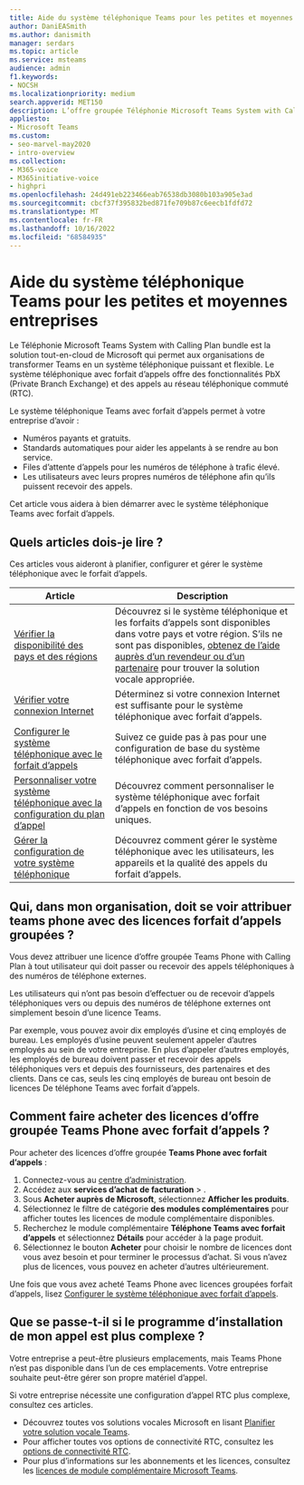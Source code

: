 ```yaml
---
title: Aide du système téléphonique Teams pour les petites et moyennes entreprises
author: DaniEASmith
ms.author: danismith
manager: serdars
ms.topic: article
ms.service: msteams
audience: admin
f1.keywords:
- NOCSH
ms.localizationpriority: medium
search.appverid: MET150
description: L’offre groupée Téléphonie Microsoft Teams System with Calling Plan est une option peu coûteuse pour l’appel vocal, ce qui permet aux petites et moyennes entreprises de mieux communiquer.
appliesto:
- Microsoft Teams
ms.custom:
- seo-marvel-may2020
- intro-overview
ms.collection:
- M365-voice
- M365initiative-voice
- highpri
ms.openlocfilehash: 24d491eb223466eab76538db3080b103a905e3ad
ms.sourcegitcommit: cbcf37f395832bed871fe709b87c6eecb1fdfd72
ms.translationtype: MT
ms.contentlocale: fr-FR
ms.lasthandoff: 10/16/2022
ms.locfileid: "68584935"
---
```

# <a name="teams-phone-system-guidance-for-small-and-medium-businesses"></a>Aide du système téléphonique Teams pour les petites et moyennes entreprises

Le Téléphonie Microsoft Teams System with Calling Plan bundle est la solution tout-en-cloud de Microsoft qui permet aux organisations de transformer Teams en un système téléphonique puissant et flexible. Le système téléphonique avec forfait d’appels offre des fonctionnalités PbX (Private Branch Exchange) et des appels au réseau téléphonique commuté (RTC).

Le système téléphonique Teams avec forfait d’appels permet à votre entreprise d’avoir :

- Numéros payants et gratuits.
- Standards automatiques pour aider les appelants à se rendre au bon service.
- Files d’attente d’appels pour les numéros de téléphone à trafic élevé.
- Les utilisateurs avec leurs propres numéros de téléphone afin qu’ils puissent recevoir des appels.

Cet article vous aidera à bien démarrer avec le système téléphonique Teams avec forfait d’appels.

## <a name="which-articles-should-i-read"></a>Quels articles dois-je lire ?

Ces articles vous aideront à planifier, configurer et gérer le système téléphonique avec le forfait d’appels.

| Article | Description |
|---------|-------------|
| [Vérifier la disponibilité des pays et des régions](../country-and-region-availability-for-audio-conferencing-and-calling-plans/country-and-region-availability-for-audio-conferencing-and-calling-plans.md) | Découvrez si le système téléphonique et les forfaits d’appels sont disponibles dans votre pays et votre région. S’ils ne sont pas disponibles, [obtenez de l’aide auprès d’un revendeur ou d’un partenaire](../business-voice/reseller-partner-support.md) pour trouver la solution vocale appropriée. |
| [Vérifier votre connexion Internet](../business-voice/get-ready-internet.md) | Déterminez si votre connexion Internet est suffisante pour le système téléphonique avec forfait d’appels. |
| [Configurer le système téléphonique avec le forfait d’appels](../business-voice/set-up-overview.md) | Suivez ce guide pas à pas pour une configuration de base du système téléphonique avec forfait d’appels. |
| [Personnaliser votre système téléphonique avec la configuration du plan d’appel](../business-voice/customize-business-voice.md) | Découvrez comment personnaliser le système téléphonique avec forfait d’appels en fonction de vos besoins uniques. |
| [Gérer la configuration de votre système téléphonique](../business-voice/create-users.md) | Découvrez comment gérer le système téléphonique avec les utilisateurs, les appareils et la qualité des appels du forfait d’appels. |

## <a name="who-in-my-organization-needs-to-be-assigned-teams-phone-with-calling-plan-bundle-licenses"></a>Qui, dans mon organisation, doit se voir attribuer teams phone avec des licences forfait d’appels groupées ?

Vous devez attribuer une licence d’offre groupée Teams Phone with Calling Plan à tout utilisateur qui doit passer ou recevoir des appels téléphoniques à des numéros de téléphone externes.

Les utilisateurs qui n’ont pas besoin d’effectuer ou de recevoir d’appels téléphoniques vers ou depuis des numéros de téléphone externes ont simplement besoin d’une licence Teams.

Par exemple, vous pouvez avoir dix employés d’usine et cinq employés de bureau. Les employés d’usine peuvent seulement appeler d’autres employés au sein de votre entreprise. En plus d’appeler d’autres employés, les employés de bureau doivent passer et recevoir des appels téléphoniques vers et depuis des fournisseurs, des partenaires et des clients. Dans ce cas, seuls les cinq employés de bureau ont besoin de licences De téléphone Teams avec forfait d’appels.

## <a name="how-do-i-purchase-teams-phone-with-calling-plan-bundle-licenses"></a>Comment faire acheter des licences d’offre groupée Teams Phone avec forfait d’appels ?

Pour acheter des licences d’offre groupée **Teams Phone avec forfait d’appels** :

1. Connectez-vous au [centre d’administration](https://admin.microsoft.com/Adminportal/Home#/homepage).
2. Accédez aux **services d’achat** **de facturation** > .
3. Sous **Acheter auprès de Microsoft**, sélectionnez **Afficher les produits**.
4. Sélectionnez le filtre de catégorie **des modules complémentaires** pour afficher toutes les licences de module complémentaire disponibles.
5. Recherchez le module complémentaire **Téléphone Teams avec forfait d’appels** et sélectionnez **Détails** pour accéder à la page produit.
6. Sélectionnez le bouton **Acheter** pour choisir le nombre de licences dont vous avez besoin et pour terminer le processus d’achat. Si vous n’avez plus de licences, vous pouvez en acheter d’autres ultérieurement.

Une fois que vous avez acheté Teams Phone avec licences groupées forfait d’appels, lisez [Configurer le système téléphonique avec forfait d’appels](../business-voice/set-up-overview.md).

## <a name="what-if-my-calling-setup-is-more-complex"></a>Que se passe-t-il si le programme d’installation de mon appel est plus complexe ?

Votre entreprise a peut-être plusieurs emplacements, mais Teams Phone n’est pas disponible dans l’un de ces emplacements. Votre entreprise souhaite peut-être gérer son propre matériel d’appel.

Si votre entreprise nécessite une configuration d’appel RTC plus complexe, consultez ces articles.

- Découvrez toutes vos solutions vocales Microsoft en lisant [Planifier votre solution vocale Teams](../cloud-voice-landing-page.md).
- Pour afficher toutes vos options de connectivité RTC, consultez les [options de connectivité RTC](../pstn-connectivity.md).
- Pour plus d’informations sur les abonnements et les licences, consultez les [licences de module complémentaire Microsoft Teams](../teams-add-on-licensing/microsoft-teams-add-on-licensing.md).
